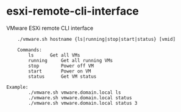 # esxi-remote-cli-interface
VMware ESXi remote CLI interface

        ./vmware.sh hostname {ls|running|stop|start|status} [vmid]

        Commands:
        	ls		Get all VMs
        	running		Get all running VMs
        	stop		Power off VM
        	start		Power on VM
        	status		Get VM status
        	
 	Example:
        	./vmware.sh vmware.domain.local ls
        	./vmware.sh vmware.domain.local status
        	./vmware.sh vmware.domain.local status 3
